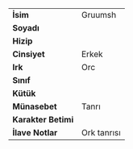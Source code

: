 |  |  |  
|---|---|  
| **İsim** | Gruumsh|  
| **Soyadı** | |  
| **Hizip** | |  
| **Cinsiyet** | Erkek|  
| **Irk** | Orc|  
| **Sınıf** | |  
| **Kütük** | |  
| **Münasebet** | Tanrı|  
| **Karakter Betimi** | |  
| **İlave Notlar** | Ork tanrısı|  
